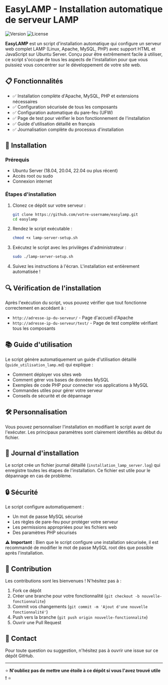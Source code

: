 # EasyLAMP - Installation automatique de serveur LAMP

![Version](https://img.shields.io/badge/version-1.0.0-blue.svg)
![License](https://img.shields.io/badge/license-MIT-green.svg)

**EasyLAMP** est un script d'installation automatique qui configure un serveur web complet LAMP (Linux, Apache, MySQL, PHP) avec support HTML et JavaScript sur Ubuntu Server. Conçu pour être extrêmement facile à utiliser, ce script s'occupe de tous les aspects de l'installation pour que vous puissiez vous concentrer sur le développement de votre site web.

## 📋 Fonctionnalités

- ✅ Installation complète d'Apache, MySQL, PHP et extensions nécessaires
- ✅ Configuration sécurisée de tous les composants
- ✅ Configuration automatique du pare-feu (UFW)
- ✅ Page de test pour vérifier le bon fonctionnement de l'installation
- ✅ Guide d'utilisation détaillé en français
- ✅ Journalisation complète du processus d'installation

## 🚀 Installation

### Prérequis

- Ubuntu Server (18.04, 20.04, 22.04 ou plus récent)
- Accès root ou sudo
- Connexion internet

### Étapes d'installation

1. Clonez ce dépôt sur votre serveur :
   ```bash
   git clone https://github.com/votre-username/easylamp.git
   cd easylamp
   ```

2. Rendez le script exécutable :
   ```bash
   chmod +x lamp-server-setup.sh
   ```

3. Exécutez le script avec les privilèges d'administrateur :
   ```bash
   sudo ./lamp-server-setup.sh
   ```

4. Suivez les instructions à l'écran. L'installation est entièrement automatisée !

## 🔍 Vérification de l'installation

Après l'exécution du script, vous pouvez vérifier que tout fonctionne correctement en accédant à :

- `http://adresse-ip-du-serveur/` - Page d'accueil d'Apache
- `http://adresse-ip-du-serveur/test/` - Page de test complète vérifiant tous les composants

## 📚 Guide d'utilisation

Le script génère automatiquement un guide d'utilisation détaillé (`guide_utilisation_lamp.md`) qui explique :

- Comment déployer vos sites web
- Comment gérer vos bases de données MySQL
- Exemples de code PHP pour connecter vos applications à MySQL
- Commandes utiles pour gérer votre serveur
- Conseils de sécurité et de dépannage

## 🛠 Personnalisation

Vous pouvez personnaliser l'installation en modifiant le script avant de l'exécuter. Les principaux paramètres sont clairement identifiés au début du fichier.

## 📝 Journal d'installation

Le script crée un fichier journal détaillé (`installation_lamp_server.log`) qui enregistre toutes les étapes de l'installation. Ce fichier est utile pour le dépannage en cas de problème.

## 🔒 Sécurité

Le script configure automatiquement :

- Un mot de passe MySQL sécurisé
- Les règles de pare-feu pour protéger votre serveur
- Les permissions appropriées pour les fichiers web
- Des paramètres PHP sécurisés

⚠️ **Important** : Bien que le script configure une installation sécurisée, il est recommandé de modifier le mot de passe MySQL root dès que possible après l'installation.

## 🤝 Contribution

Les contributions sont les bienvenues ! N'hésitez pas à :

1. Fork ce dépôt
2. Créer une branche pour votre fonctionnalité (`git checkout -b nouvelle-fonctionnalite`)
3. Commit vos changements (`git commit -m 'Ajout d'une nouvelle fonctionnalité'`)
4. Push vers la branche (`git push origin nouvelle-fonctionnalite`)
5. Ouvrir une Pull Request

## 📧 Contact

Pour toute question ou suggestion, n'hésitez pas à ouvrir une issue sur ce dépôt GitHub.

---

⭐ **N'oubliez pas de mettre une étoile à ce dépôt si vous l'avez trouvé utile !** ⭐
